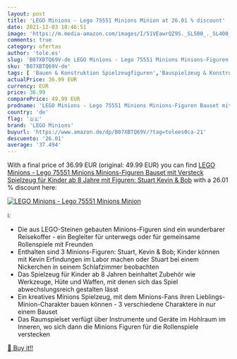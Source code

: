 ```yaml
---
layout: post
title: 'LEGO Minions - Lego 75551 Minions Minion at 26.01 % discount'
date: 2021-12-03 10:46:51
image: 'https://m.media-amazon.com/images/I/51VEawrQZ9S._SL500_._SL400_.jpg'
comments: true
category: ofertas
author: 'tole.es'
slug: 'B07XBTQ69V-de LEGO Minions - Lego 75551 Minions Minions-Figuren Bauset...'
sku: 'B07XBTQ69V-de'
tags: [ 'Bauen & Konstruktion Spielzeugfiguren','Bauspielzeug & Konstruktionsspielzeug','Spielzeug','lego','lego minions', ]
actualPrice: 36.99 EUR
currency: EUR
price: 36.99
comparePrice: 49.99 EUR
prodname: 'LEGO Minions - Lego 75551 Minions Minions-Figuren Bauset mit Versteck  Spielzeug für Kinder ab 8 Jahre mit Figuren: Stuart  Kevin & Bob'
country: 'de'
flag: '🇩🇪'
brand: 'LEGO Minions'
buyurl: 'https://www.amazon.de/dp/B07XBTQ69V/?tag=tolees0ca-21'
descuento: '26.01'
average: '37.494'
---
```


With a final price of 36.99 EUR (original: 49.99 EUR) you can find [LEGO Minions - Lego 75551 Minions Minions-Figuren Bauset mit Versteck  Spielzeug für Kinder ab 8 Jahre mit Figuren: Stuart  Kevin & Bob](https://www.amazon.de/dp/B07XBTQ69V/?tag=tolees0ca-21) with a  26.01 % discount here:

[![LEGO Minions - Lego 75551 Minions Minion](https://m.media-amazon.com/images/I/51VEawrQZ9S._SL500_._SL400_.jpg)](https://www.amazon.de/dp/B07XBTQ69V/?tag=tolees0ca-21)

ℹ️:

- Die aus LEGO-Steinen gebauten Minions-Figuren sind ein wunderbarer Reisekoffer - ein Begleiter für unterwegs oder für gemeinsame Rollenspiele mit Freunden
- Enthalten sind 3 Minions-Figuren: Stuart, Kevin & Bob; Kinder können mit Kevin Erfindungen im Labor machen oder Stuart bei einem Nickerchen in seinem Schlafzimmer beobachten
- Das Spielzeug für Kinder ab 8 Jahren beinhaltet Zubehör wie Werkzeuge, Hüte und Waffen, mit denen sich das Spiel abwechslungsreich gestalten lässt
- Ein kreatives Minions Spielzeug, mit dem Minions-Fans ihren Lieblings-Minion-Charakter bauen können - 3 verschiedene Charaktere in nur einem Bauset
- Das Raumspielset verfügt über Instrumente und Geräte im Hohlraum im Inneren, wo sich dann die Minions Figuren für die Rollenspiele verstecken

[🛒 Buy it!!](https://www.amazon.de/dp/B07XBTQ69V/?tag=tolees0ca-21)

